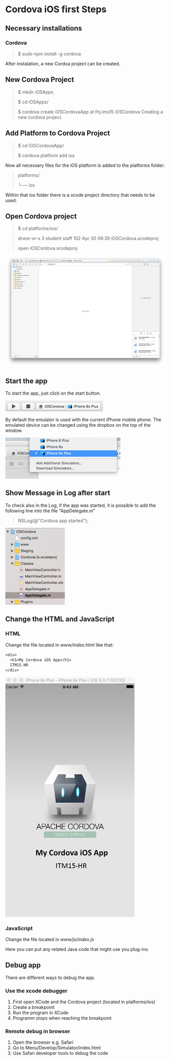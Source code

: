 # Cordova iOS first Steps

## Necessary installations

### Cordova

> $ sudo npm install -g cordova

After instalation, a new Cordoa project can be created.

## New Cordova Project

> $ mkdir iOSApps
> 
> $ cd iOSApps/
> 
> $ cordova create iOSCordovaApp at.fhj.ims15 iOSCordova
Creating a new cordova project.

## Add Platform to Cordova Project

> $ cd iOSCordovaApp/
>
> $ cordova platform add ios

Now all necessary files for the iOS platform is added to the platforms folder:

> platforms/
> 
> └── ios

Within that ios folder there is a xcode project directory that needs to be used.

## Open Cordova project

> $ cd platforms/ios/
> 
> drwxr-xr-x   3 student  staff  102 Apr 30 09:39 iOSCordova.xcodeproj
>
> open iOSCordova.xcodeproj

![MacDown logo](./doc/xcode-cordova-prj.png)

## Start the app

To start the app, just click on the start button.

![MacDown logo](./doc/start-app.png)

By default the emulator is used with the current iPhone mobile phone. The emulated device can be changed using the dropbox on the top of the window.

![MacDown logo](./doc/choose-phone.png)

## Show Message in Log after start

To check also in the Log, if the app was started, it is possible to add the following line into the file "AppDelegate.m"

> NSLog(@"Cordova app started");

![MacDown logo](./doc/appdelegate-project-tree.png)

## Change the HTML and JavaScript

### HTML
Change the file located in _www/index.html_ like that:
```
<div>
  <h1>My Cordova iOS App</h1>
  ITM15-HR
</div>
```

![MacDown logo](./doc/cordova-html.png)

### JavaScript
Change the file located in _www/js/index.js_

Here you can put any related Java code that might use you plug-ins.


## Debug app

There are different ways to debug the app.

### Use the xcode debugger
1. First open XCode and the Cordova project (located in platforms/ios)
2. Create a breakpoint
3. Run the program in XCode
4. Programm stops when reaching the breakpoint

### Remote debug in browser
1. Open the browser e.g. Safari
2. Go to Menu/Develop/Simulator/index.html
3. Use Safari developer tools to debug the code

